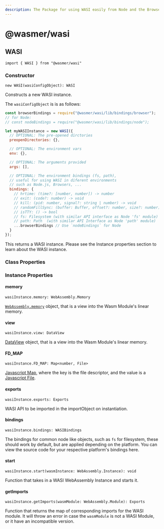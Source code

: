 ```yaml
---
description: The Package for using WASI easily from Node and the Browser
---
```


# @wasmer/wasi

## WASI

`import { WASI } from "@wasmer/wasi"`

### Constructor

`new WASI(wasiConfigObject): WASI`

Constructs a new WASI instance.

The `wasiConfigObject` is is as follows:

```javascript
const browserBindings = require("@wasmer/wasi/lib/bindings/browser");
// for Node:
// const nodeBindings = require("@wasmer/wasi/lib/bindings/node");

let myWASIInstance = new WASI({
  // OPTIONAL: The pre-opened dirctories
  preopenDirectories: {},

  // OPTIONAL: The environment vars
  env: {},

  // OPTIONAL: The arguments provided
  args: [],

  // OPTIONAL: The environment bindings (fs, path),
  // useful for using WASI in diferent environments
  // such as Node.js, Browsers, ...
  bindings: {
    // hrtime: (time?: [number, number]) -> number
    // exit: (code?: number) -> void
    // kill: (pid: number, signal?: string | number) -> void
    // randomFillSync: (buffer: Buffer, offset?: number, size?: number) -> Buffer
    // isTTY: () -> bool
    // fs: Filesystem (with similar API interface as Node 'fs' module)
    // path: Path  (with similar API Interface as Node 'path' module)
    ...browserBindings // Use `nodeBindings` for Node
  }
});
```

This returns a WASI instance. Please see the Instance properties section to learn about the WASI instance.

### Class Properties

### Instance Properties

#### memory

`wasiInstance.memory: WebAssembly.Memory`

[`WebAssembly.memory`](https://developer.mozilla.org/en-US/docs/Web/JavaScript/Reference/Global_Objects/WebAssembly/Memory) object, that is a view into the Wasm Module's linear memory.

#### view

`wasiInstance.view: DataView`

[DataView](https://developer.mozilla.org/en-US/docs/Web/JavaScript/Reference/Global_Objects/DataView) object, that is a view into the Wasm Module's linear memory.

#### FD\_MAP

`wasiInstance.FD_MAP: Map<number, File>`

[Javascript Map](https://developer.mozilla.org/en-US/docs/Web/JavaScript/Reference/Global_Objects/Map), where the key is the file descriptor, and the value is a [Javascript File](https://developer.mozilla.org/en-US/docs/Web/API/File).

#### exports

`wasiInstance.exports: Exports`

WASI API to be imported in the importObject on instantiation.

#### bindings

`wasiInstance.bindings: WASIBindings`

The bindings for common node like objects, such as `fs` for filesystem, these should work by default, but are applied depending on the platform. You can view the source code for your respective platform's bindings here.

#### start

`wasiInstance.start(wasmInstance: WebAssembly.Instance): void`

Function that takes in a WASI WebAssembly Instance and starts it.

#### getImports

`wasiInstance.getImports(wasmModule: WebAssembly.Module): Exports`

Function that returns the map of corresponding imports for the WASI module.
It will throw an error in case the `wasmModule` is not a WASI Module, or it have
an incompatible version.
